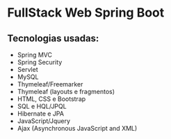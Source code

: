 # FullStack Web Spring Boot 

## Tecnologias usadas:

- Spring MVC
- Spring Security
- Servlet
- MySQL
- Thymeleaf/Freemarker
- Thymeleaf (layouts e fragmentos)
- HTML, CSS e Bootstrap 
- SQL e HQL/JPQL
- Hibernate e JPA 
- JavaScript/Jquery
- Ajax (Asynchronous JavaScript and XML)
